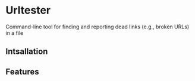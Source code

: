 # Urltester
Command-line tool for finding and reporting dead links (e.g., broken URLs) in a file

## Intsallation

## Features


